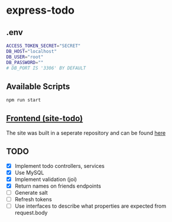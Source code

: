 # express-todo

## .env

```sh
ACCESS_TOKEN_SECRET="SECRET"
DB_HOST="localhost"
DB_USER="root"
DB_PASSWORD=""
# DB_PORT IS '3306' BY DEFAULT
```

## Available Scripts

```sh
npm run start
```

## [Frontend (site-todo)](https://github.com/tsorak/site-todo)

The site was built in a seperate repository and can be found [here](https://github.com/tsorak/site-todo)

## TODO

- [x] Implement todo controllers, services
- [x] Use MySQL
- [x] Implement validation (joi)
- [x] Return names on friends endpoints
- [ ] Generate salt
- [ ] Refresh tokens
- [ ] Use interfaces to describe what properties are expected from request.body
